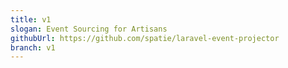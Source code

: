 ```yaml
---
title: v1
slogan: Event Sourcing for Artisans
githubUrl: https://github.com/spatie/laravel-event-projector
branch: v1
---
```

